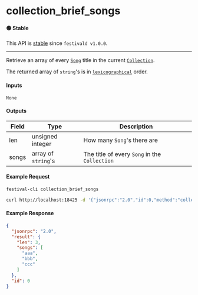 # collection_brief_songs

#### 🟢 Stable
This API is [stable](../../api-stability/marker.md) since `festivald v1.0.0`.

---

Retrieve an array of every [`Song`](../../common-objects/song.md) title in the current [`Collection`](../../common-objects/collection.md).

The returned array of `string`'s is in [`lexicographical`](https://en.wikipedia.org/wiki/Lexicographic_order) order.

#### Inputs
`None`

#### Outputs
| Field | Type                | Description |
|-------|---------------------|-------------|
| len   | unsigned integer    | How many `Song`'s there are
| songs | array of `string`'s | The title of every `Song` in the `Collection`

#### Example Request
```bash
festival-cli collection_brief_songs
```
```bash
curl http://localhost:18425 -d '{"jsonrpc":"2.0","id":0,"method":"collection_brief_songs"}'
```

#### Example Response
```json
{
  "jsonrpc": "2.0",
  "result": {
    "len": 3,
    "songs": [
      "aaa",
      "bbb",
      "ccc"
    ]
  },
  "id": 0
}
```
